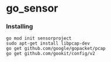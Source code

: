 # go_sensor

### Installing

```Shell
go mod init sensorproject
sudo apt-get install libpcap-dev
go get github.com/google/gopacket/pcap
go get github.com/gookit/config/v2
```